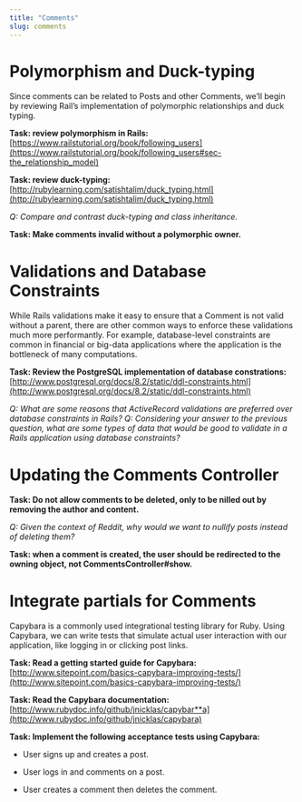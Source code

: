 ```yaml
---
title: "Comments"
slug: comments
---
```

# Polymorphism and Duck-typing

Since comments can be related to Posts and other Comments, we’ll begin by reviewing Rail’s implementation of polymorphic relationships and duck typing.

**Task: review polymorphism in Rails:** [https://www.railstutorial.org/book/following_users](https://www.railstutorial.org/book/following_users#sec-the_relationship_model)

**Task: review duck-typing:** [http://rubylearning.com/satishtalim/duck_typing.html](http://rubylearning.com/satishtalim/duck_typing.html)

*Q: Compare and contrast duck-typing and class inheritance.*

**Task: Make comments invalid without a polymorphic owner.**

# Validations and Database Constraints

While Rails validations make it easy to ensure that a Comment is not valid without a parent, there are other common ways to enforce these validations much more performantly.  For example, database-level constraints are common in financial or big-data applications where the application is the bottleneck of many computations.

**Task: Review the PostgreSQL implementation of database constrations:** [http://www.postgresql.org/docs/8.2/static/ddl-constraints.html](http://www.postgresql.org/docs/8.2/static/ddl-constraints.html)

*Q: What are some reasons that ActiveRecord validations are preferred over database constraints in Rails?
Q: Considering your answer to the previous question, what are some types of data that would be good to validate in a Rails application using database constraints?*

# Updating the Comments Controller

**Task: Do not allow comments to be deleted, only to be nilled out by removing the author and content.**

*Q: Given the context of Reddit, why would we want to nullify posts instead of deleting them?*

**Task: when a comment is created, the user should be redirected to the owning object, not CommentsController#show.**

# Integrate partials for Comments

Capybara is a commonly used integrational testing library for Ruby.  Using Capybara, we can write tests that simulate actual user interaction with our application, like logging in or clicking post links.

**Task: Read a getting started guide for Capybara:** [http://www.sitepoint.com/basics-capybara-improving-tests/](http://www.sitepoint.com/basics-capybara-improving-tests/)

**Task: Read the Capybara documentation:** [http://www.rubydoc.info/github/jnicklas/capybar**a](http://www.rubydoc.info/github/jnicklas/capybara)

**Task: Implement the following acceptance tests using Capybara:**

* User signs up and creates a post.

* User logs in and comments on a post.

* User creates a comment then deletes the comment.

